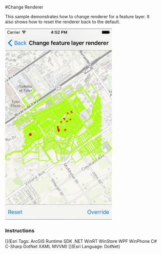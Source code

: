 #Change Renderer

This sample demonstrates how to change renderer for a feature layer. It also shows how to reset the renderer back to the default.

<img src="ChangeFeatureLayerRenderer.jpg" width="350"/>

### Instructions



[](Esri Tags: ArcGIS Runtime SDK .NET WinRT WinStore WPF WinPhone C# C-Sharp DotNet XAML MVVM)
[](Esri Language: DotNet)
